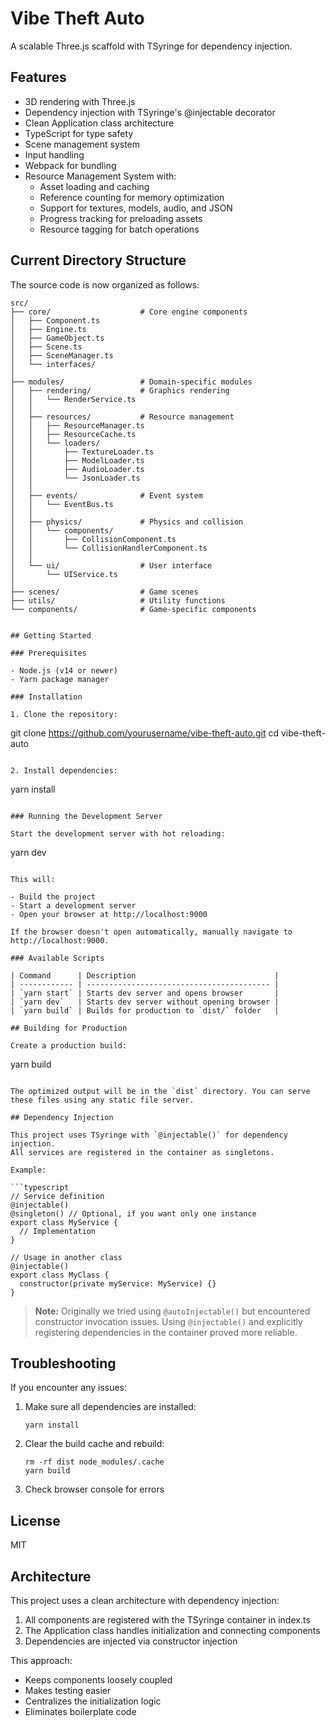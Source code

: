 # Vibe Theft Auto

A scalable Three.js scaffold with TSyringe for dependency injection.

## Features

- 3D rendering with Three.js
- Dependency injection with TSyringe's @injectable decorator
- Clean Application class architecture
- TypeScript for type safety
- Scene management system
- Input handling
- Webpack for bundling
- Resource Management System with:
  - Asset loading and caching
  - Reference counting for memory optimization
  - Support for textures, models, audio, and JSON
  - Progress tracking for preloading assets
  - Resource tagging for batch operations

## Current Directory Structure

The source code is now organized as follows:

```
src/
├── core/                    # Core engine components
│   ├── Component.ts
│   ├── Engine.ts
│   ├── GameObject.ts
│   ├── Scene.ts
│   ├── SceneManager.ts
│   └── interfaces/
│
├── modules/                 # Domain-specific modules
│   ├── rendering/           # Graphics rendering
│   │   └── RenderService.ts
│   │
│   ├── resources/           # Resource management
│   │   ├── ResourceManager.ts
│   │   ├── ResourceCache.ts
│   │   └── loaders/
│   │       ├── TextureLoader.ts
│   │       ├── ModelLoader.ts
│   │       ├── AudioLoader.ts
│   │       └── JsonLoader.ts
│   │
│   ├── events/              # Event system
│   │   └── EventBus.ts
│   │
│   ├── physics/             # Physics and collision
│   │   └── components/
│   │       ├── CollisionComponent.ts
│   │       └── CollisionHandlerComponent.ts
│   │
│   └── ui/                  # User interface
│       └── UIService.ts
│
├── scenes/                  # Game scenes
├── utils/                   # Utility functions
└── components/              # Game-specific components
```

```

## Getting Started

### Prerequisites

- Node.js (v14 or newer)
- Yarn package manager

### Installation

1. Clone the repository:

```

git clone https://github.com/yourusername/vibe-theft-auto.git
cd vibe-theft-auto

```

2. Install dependencies:
```

yarn install

```

### Running the Development Server

Start the development server with hot reloading:

```

yarn dev

```

This will:

- Build the project
- Start a development server
- Open your browser at http://localhost:9000

If the browser doesn't open automatically, manually navigate to http://localhost:9000.

### Available Scripts

| Command      | Description                               |
| ------------ | ----------------------------------------- |
| `yarn start` | Starts dev server and opens browser       |
| `yarn dev`   | Starts dev server without opening browser |
| `yarn build` | Builds for production to `dist/` folder   |

## Building for Production

Create a production build:

```

yarn build

````

The optimized output will be in the `dist` directory. You can serve these files using any static file server.

## Dependency Injection

This project uses TSyringe with `@injectable()` for dependency injection.
All services are registered in the container as singletons.

Example:

```typescript
// Service definition
@injectable()
@singleton() // Optional, if you want only one instance
export class MyService {
  // Implementation
}

// Usage in another class
@injectable()
export class MyClass {
  constructor(private myService: MyService) {}
}
````

> **Note:** Originally we tried using `@autoInjectable()` but encountered constructor invocation issues. Using `@injectable()` and explicitly registering dependencies in the container proved more reliable.

## Troubleshooting

If you encounter any issues:

1. Make sure all dependencies are installed:

   ```
   yarn install
   ```

2. Clear the build cache and rebuild:

   ```
   rm -rf dist node_modules/.cache
   yarn build
   ```

3. Check browser console for errors

## License

MIT

## Architecture

This project uses a clean architecture with dependency injection:

1. All components are registered with the TSyringe container in index.ts
2. The Application class handles initialization and connecting components
3. Dependencies are injected via constructor injection

This approach:

- Keeps components loosely coupled
- Makes testing easier
- Centralizes the initialization logic
- Eliminates boilerplate code
